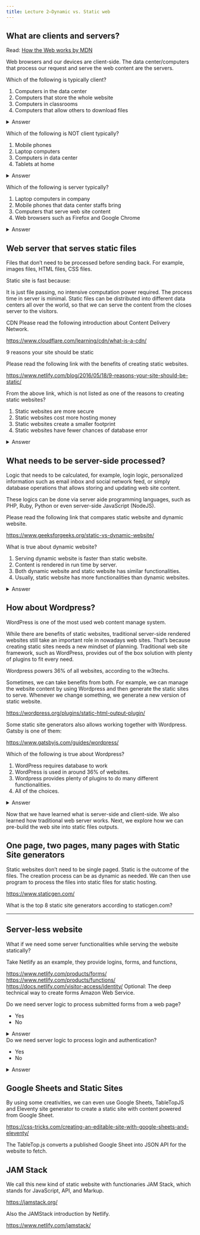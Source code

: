 ```yaml
---
title: Lecture 2—Dynamic vs. Static web
---
```



## What are clients and servers?

<div class="action callout">

  Read: <a href='https://developer.mozilla.org/en-US/docs/Learn/Getting_started_with_the_web/How_the_Web_works' target='_blank'>How the Web works by MDN</a>

</div>



Web browsers and our devices are client-side.
The data center/computers that process our request and serve the web content are the servers.

<div class="question callout">

Which of the following is typically client?

1. Computers in the data center
2. Computers that store the whole website
3. Computers in classrooms
4. Computers that allow others to download files

<details>
  <summary>Answer</summary>

  _Computers in classrooms_. They are for consumers to use.

  The followings are servers that usually consumers cannot reach.

  - Computers in the data center
  - Computers that store the whole website
  - Computers that allow others to download files

</details>
</div>

<div class="question callout">

Which of the following is NOT client typically?

1. Mobile phones
1. Laptop computers
1. Computers in data center
1. Tablets at home

<details>
  <summary>Answer</summary>

  _Computers in data center_ is not client. Those computers are servers because they serve the content to consumers.

</details>

</div>

<div class="question callout">

Which of the following is server typically?

1. Laptop computers in company
1. Mobile phones that data center staffs bring
1. Computers that serve web site content
1. Web browsers such as Firefox and Google Chrome

<details>
  <summary>Answer</summary>

  _Computers that serve web site content_ is server typically.

</details>

</div>


## Web server that serves static files

Files that don’t need to be processed before sending back. For example, images files, HTML files, CSS files.

Static site is fast because:

It is just file passing, no intensive computation power required. The process time in server is minimal.
Static files can be distributed into different data centers all over the world, so that we can serve the content from the closes server to the visitors.

CDN
Please read the following introduction about Content Delivery Network.

https://www.cloudflare.com/learning/cdn/what-is-a-cdn/


9 reasons your site should be static

Please read the following link with the benefits of creating static websites.

https://www.netlify.com/blog/2016/05/18/9-reasons-your-site-should-be-static/


<div class="question callout">

  From the above link, which is not listed as one of the reasons to creating static websites?

  1. Static websites are more secure
  1. Static websites cost more hosting money
  1. Static websites create a smaller footprint
  1. Static websites have fewer chances of database error

  <details>
    <summary>Answer</summary>

    _Static websites cost more hosting money._

  </details>

</div>


## What needs to be server-side processed?

Logic that needs to be calculated, for example, login logic, personalized information such as email inbox and social network feed, or simply database operations that allows storing and updating web site content.

These logics can be done via server aide programming languages, such as PHP, Ruby, Python or even server-side JavaScript (NodeJS).

Please read the following link that compares static website and dynamic website.

https://www.geeksforgeeks.org/static-vs-dynamic-website/


<div class="question callout">

  What is true about dynamic website?

  1. Serving dynamic website is faster than static website.
  1. Content is rendered in run time by server.
  1. Both dynamic website and static website has similar functionalities.
  1. Usually, static website has more functionalities than dynamic websites.

  <details>
    <summary>Answer</summary>

    _Content is rendered in run time by server._

  </details>
</div>

## How about Wordpress?

WordPress is one of the most used web content manage system.

While there are benefits of static websites, traditional server-side rendered websites still take an important role in nowadays web sites. That’s because creating static sites needs a new mindset of planning. Traditional web site framework, such as WordPress, provides out of the box solution with plenty of plugins to fit every need.

Wordpress powers 36% of all websites, according to the w3techs.

Sometimes, we can take benefits from both. For example, we can manage the website content by using Wordpress and then generate the static sites to serve. Whenever we change something, we generate a new version of static website.

https://wordpress.org/plugins/static-html-output-plugin/

Some static site generators also allows working together with Wordpress. Gatsby is one of them:

https://www.gatsbyjs.com/guides/wordpress/


<div class="question callout">

Which of the following is true about Wordpress?

1. WordPress requires database to work
1. WordPress is used in around 36% of websites.
1. Wordpress provides plenty of plugins to do many different functionalities.
1. All of the choices.

  <details>
    <summary>Answer</summary>

    _All of the choices._

  </details>

</div>

<div class="checkpoint callout">

  Now that we have learned what is server-side and client-side. We also learned how traditional web server works. Next, we explore how we can pre-build the web site into static files outputs.

</div>


## One page, two pages, many pages with Static Site generators

Static websites don’t need to be single paged. Static is the outcome of the files. The creation process can be as dynamic as needed. We can then use program to process the files into static files for static hosting.

https://www.staticgen.com/


What is the top 8 static site generators according to staticgen.com?



---


## Server-less website


What if we need some server functionalities while serving the website statically?

Take Netlify as an example, they provide logins, forms, and functions,

https://www.netlify.com/products/forms/
https://www.netlify.com/products/functions/
https://docs.netlify.com/visitor-access/identity/
Optional: The deep technical way to create forms Amazon Web Service.

<div class="question callout">
  Do we need server logic to process submitted forms from a web page?

  - Yes
  - No

  <details>
    <summary>Answer</summary>

    _Yes._

  </details>


</div>


<div class="question callout">
  Do we need server logic to process login and authentication?

  - Yes
  - No

  <details>
    <summary>Answer</summary>

    _Yes._

  </details>


</div>


## Google Sheets and Static Sites

By using some creativities, we can even use Google Sheets, TableTopJS and Eleventy site generator to create a static site with content powered from Google Sheet.

https://css-tricks.com/creating-an-editable-site-with-google-sheets-and-eleventy/

The TableTop.js converts a published Google Sheet into JSON API for the website to fetch.


## JAM Stack

We call this new kind of static website with functionaries JAM Stack, which stands for JavaScript, API, and Markup.

https://jamstack.org/

Also the JAMStack introduction by Netlify.

https://www.netlify.com/jamstack/